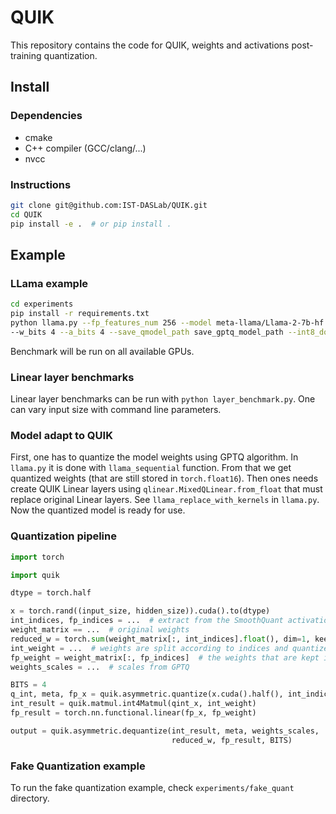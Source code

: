 # QUIK
This repository contains the code for QUIK, weights and activations post-training quantization.

## Install

### Dependencies

- cmake
- C++ compiler (GCC/clang/...)
- nvcc

### Instructions

```bash
git clone git@github.com:IST-DASLab/QUIK.git
cd QUIK
pip install -e .  # or pip install .
```

## Example

### LLama example
```bash
cd experiments
pip install -r requirements.txt
python llama.py --fp_features_num 256 --model meta-llama/Llama-2-7b-hf --hf_token <your_hf_token> --dataset c4 \ 
--w_bits 4 --a_bits 4 --save_qmodel_path save_gptq_model_path --int8_down_proj --sim_eval --benchmark 
```

Benchmark will be run on all available GPUs.
### Linear layer benchmarks
Linear layer benchmarks can be run with ``python layer_benchmark.py``. One can vary input size with command line parameters.


### Model adapt to QUIK
First, one has to quantize the model weights using GPTQ algorithm. In `llama.py` it is done with `llama_sequential` function.
From that we get quantized weights (that are still stored in `torch.float16`).
Then ones needs create QUIK Linear layers using `qlinear.MixedQLinear.from_float` that must replace original Linear layers. See `llama_replace_with_kernels` in `llama.py`.
Now the quantized model is ready for use.


### Quantization pipeline

```python
import torch

import quik

dtype = torch.half

x = torch.rand((input_size, hidden_size)).cuda().to(dtype)
int_indices, fp_indices = ...  # extract from the SmoothQuant activations.
weight_matrix == ...  # original weights
reduced_w = torch.sum(weight_matrix[:, int_indices].float(), dim=1, keepdim=True).to(weight_matrix.dtype)
int_weight = ...  # weights are split according to indices and quantized using GPTQ 
fp_weight = weight_matrix[:, fp_indices]  # the weights that are kept in full precision
weights_scales = ...  # scales from GPTQ

BITS = 4
q_int, meta, fp_x = quik.asymmetric.quantize(x.cuda().half(), int_indices, fp_indices, BITS)
int_result = quik.matmul.int4Matmul(qint_x, int_weight)
fp_result = torch.nn.functional.linear(fp_x, fp_weight)

output = quik.asymmetric.dequantize(int_result, meta, weights_scales,
                                    reduced_w, fp_result, BITS)
```

### Fake Quantization example

To run the fake quantization example, check `experiments/fake_quant` directory.